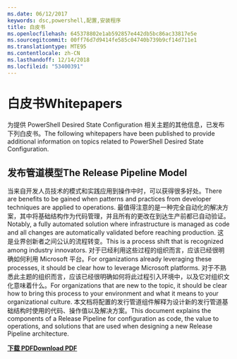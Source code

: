 ```yaml
---
ms.date: 06/12/2017
keywords: dsc,powershell,配置,安装程序
title: 白皮书
ms.openlocfilehash: 645378802e1ab592857e442db5bc86ac33817e5e
ms.sourcegitcommit: 00ff76d7d9414fe585c04740b739b9cf14d711e1
ms.translationtype: MTE95
ms.contentlocale: zh-CN
ms.lasthandoff: 12/14/2018
ms.locfileid: "53400391"
---
```

# <a name="whitepapers"></a><span data-ttu-id="63fa7-103">白皮书</span><span class="sxs-lookup"><span data-stu-id="63fa7-103">Whitepapers</span></span>

<span data-ttu-id="63fa7-104">为提供 PowerShell Desired State Configuration 相关主题的其他信息，已发布下列白皮书。</span><span class="sxs-lookup"><span data-stu-id="63fa7-104">The following whitepapers have been published to provide additional information on topics related to PowerShell Desired State Configuration.</span></span>

## <a name="the-release-pipeline-model"></a><span data-ttu-id="63fa7-105">发布管道模型</span><span class="sxs-lookup"><span data-stu-id="63fa7-105">The Release Pipeline Model</span></span>
<span data-ttu-id="63fa7-106">当来自开发人员技术的模式和实践应用到操作中时，可以获得很多好处。</span><span class="sxs-lookup"><span data-stu-id="63fa7-106">There are benefits to be gained when patterns and practices from developer techniques are applied to operations.</span></span> <span data-ttu-id="63fa7-107">最值得注意的是一种完全自动化的解决方案，其中将基础结构作为代码管理，并且所有的更改在到达生产前都已自动验证。</span><span class="sxs-lookup"><span data-stu-id="63fa7-107">Notably, a fully automated solution where infrastructure is managed as code and all changes are automatically validated before reaching production.</span></span> <span data-ttu-id="63fa7-108">这是业界创新者之间公认的流程转变。</span><span class="sxs-lookup"><span data-stu-id="63fa7-108">This is a process shift that is recognized among industry innovators.</span></span> <span data-ttu-id="63fa7-109">对于已经利用这些过程的组织而言，应该已经很明确如何利用 Microsoft 平台。</span><span class="sxs-lookup"><span data-stu-id="63fa7-109">For organizations already leveraging these processes, it should be clear how to leverage Microsoft platforms.</span></span> <span data-ttu-id="63fa7-110">对于不熟悉此主题的组织而言，应该已经很明确如何将此过程引入环境中，以及它对组织文化意味着什么。</span><span class="sxs-lookup"><span data-stu-id="63fa7-110">For organizations that are new to the topic, it should be clear how to bring this process to your environment and what it means to your organizational culture.</span></span> <span data-ttu-id="63fa7-111">本文档将配置的发行管道组件解释为设计新的发行管道基础结构时使用的代码、操作值以及解决方案。</span><span class="sxs-lookup"><span data-stu-id="63fa7-111">This document explains the components of a Release Pipeline for configuration as code, the value to operations, and solutions that are used when designing a new Release Pipeline architecture.</span></span>

<span data-ttu-id="63fa7-112">**[下载 PDF](http://aka.ms/thereleasepipelinemodelpdf)**</span><span class="sxs-lookup"><span data-stu-id="63fa7-112">**[Download PDF](http://aka.ms/thereleasepipelinemodelpdf)**</span></span>